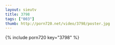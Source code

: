 ```yaml
--- 
layout: sieutv
title: 3798
tags: ["003"]
thumb: http://porn720.net/video/3798/poster.jpg
---
```

{% include porn720 key="3798" %} 
